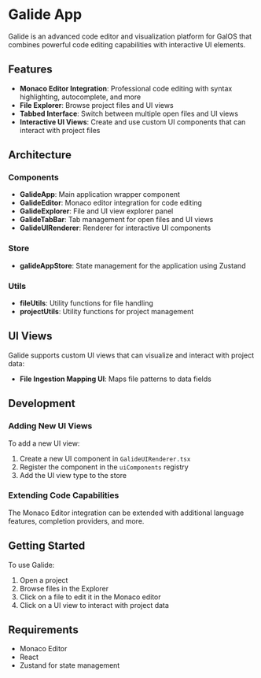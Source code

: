 # Galide App

Galide is an advanced code editor and visualization platform for GalOS that combines powerful code editing capabilities with interactive UI elements.

## Features

- **Monaco Editor Integration**: Professional code editing with syntax highlighting, autocomplete, and more
- **File Explorer**: Browse project files and UI views
- **Tabbed Interface**: Switch between multiple open files and UI views
- **Interactive UI Views**: Create and use custom UI components that can interact with project files

## Architecture

### Components

- **GalideApp**: Main application wrapper component
- **GalideEditor**: Monaco editor integration for code editing
- **GalideExplorer**: File and UI view explorer panel
- **GalideTabBar**: Tab management for open files and UI views
- **GalideUIRenderer**: Renderer for interactive UI components

### Store

- **galideAppStore**: State management for the application using Zustand

### Utils

- **fileUtils**: Utility functions for file handling
- **projectUtils**: Utility functions for project management

## UI Views

Galide supports custom UI views that can visualize and interact with project data:

- **File Ingestion Mapping UI**: Maps file patterns to data fields

## Development

### Adding New UI Views

To add a new UI view:

1. Create a new UI component in `GalideUIRenderer.tsx`
2. Register the component in the `uiComponents` registry
3. Add the UI view type to the store

### Extending Code Capabilities

The Monaco Editor integration can be extended with additional language features, completion providers, and more.

## Getting Started

To use Galide:

1. Open a project
2. Browse files in the Explorer
3. Click on a file to edit it in the Monaco editor
4. Click on a UI view to interact with project data

## Requirements

- Monaco Editor
- React
- Zustand for state management 